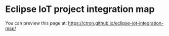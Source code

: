# Eclipse IoT project integration map

You can preview this page at: https://ctron.github.io/eclipse-iot-integration-map/
